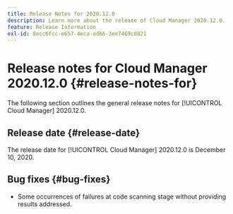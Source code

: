 ```yaml
---
title: Release Notes for 2020.12.0
description: Learn more about the release of Cloud Manager 2020.12.0.
feature: Release Information
exl-id: 8ecc6fcc-e657-4eca-ad86-3ee7469cd821
---
```

# Release notes for Cloud Manager 2020.12.0 {#release-notes-for}

The following section outlines the general release notes for [!UICONTROL Cloud Manager] 2020.12.0.

## Release date {#release-date}

The release date for [!UICONTROL Cloud Manager] 2020.12.0 is December 10, 2020.

## Bug fixes {#bug-fixes}

* Some occurrences of failures at code scanning stage without providing results addressed.
